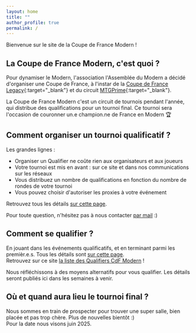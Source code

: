 ```yaml
---
layout: home
title: ""
author_profile: true
permalink: /
---
```


Bienvenue sur le site de la Coupe de France Modern !

## La Coupe de France Modern, c'est quoi ?

Pour dynamiser le Modern, l'association l'Assemblée du Modern a décidé d'organiser une Coupe de France, à l'instar de la [Coupe de France Legacy](https://xennio29.github.io/CDFL/){:target="_blank"} et du circuit [MTGPrime](https://mtgprime.fr/){:target="_blank"}.

La Coupe de France Modern c'est un circuit de tournois pendant l'année, qui distribue des qualifications pour un tournoi final. Ce tournoi sera l'occasion de couronner un.e champion.ne de France en Modern 🏆

## Comment organiser un tournoi qualificatif ?

Les grandes lignes :
- Organiser un Qualifier ne coûte rien aux organisateurs et aux joueurs
- Votre tournoi est mis en avant : sur ce site et dans nos communications sur les réseaux
- Vous distribuez un nombre de qualifications en fonction du nombre de rondes de votre tournoi
- Vous pouvez choisir d'autoriser les proxies à votre événement

Retrouvez tous les détails [sur cette page](/organiser-un-qualifier/).

Pour toute question, n'hésitez pas à nous contacter [par mail](mailto:lassembleedumodern@gmail.com) :)

## Comment se qualifier ?

En jouant dans les événements qualificatifs, et en terminant parmi les premièr.e.s. Tous les détails sont [sur cette page](/se-qualifier/).  
Retrouvez sur ce site [la liste des Qualifiers CdF Modern](/tournois/) !

Nous réfléchissons à des moyens alternatifs pour vous qualifier. Les détails seront publiés ici dans les semaines à venir.

## Où et quand aura lieu le tournoi final ?

Nous sommes en train de prospecter pour trouver une super salle, bien placée et pas trop chère. Plus de nouvelles bientôt :)  
Pour la date nous visons juin 2025.
